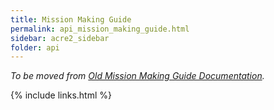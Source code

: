 ```yaml
---
title: Mission Making Guide
permalink: api_mission_making_guide.html
sidebar: acre2_sidebar
folder: api
---
```


_To be moved from [Old Mission Making Guide Documentation](http://acre.idi-systems.com/api/examples.html)._

{% include links.html %}
